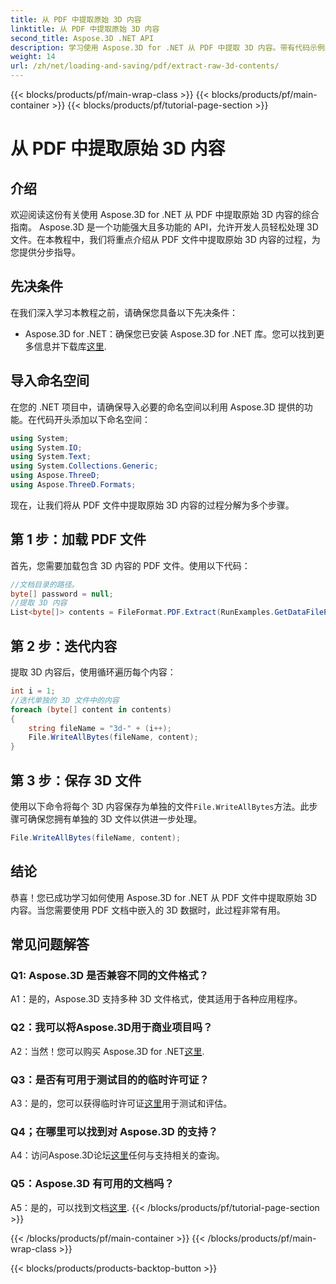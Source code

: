 ```yaml
---
title: 从 PDF 中提取原始 3D 内容
linktitle: 从 PDF 中提取原始 3D 内容
second_title: Aspose.3D .NET API
description: 学习使用 Aspose.3D for .NET 从 PDF 中提取 3D 内容。带有代码示例的分步指南。
weight: 14
url: /zh/net/loading-and-saving/pdf/extract-raw-3d-contents/
---
```


{{< blocks/products/pf/main-wrap-class >}}
{{< blocks/products/pf/main-container >}}
{{< blocks/products/pf/tutorial-page-section >}}

# 从 PDF 中提取原始 3D 内容

## 介绍

欢迎阅读这份有关使用 Aspose.3D for .NET 从 PDF 中提取原始 3D 内容的综合指南。 Aspose.3D 是一个功能强大且多功能的 API，允许开发人员轻松处理 3D 文件。在本教程中，我们将重点介绍从 PDF 文件中提取原始 3D 内容的过程，为您提供分步指导。

## 先决条件

在我们深入学习本教程之前，请确保您具备以下先决条件：

-  Aspose.3D for .NET：确保您已安装 Aspose.3D for .NET 库。您可以找到更多信息并下载库[这里](https://releases.aspose.com/3d/net/).

## 导入命名空间

在您的 .NET 项目中，请确保导入必要的命名空间以利用 Aspose.3D 提供的功能。在代码开头添加以下命名空间：

```csharp
using System;
using System.IO;
using System.Text;
using System.Collections.Generic;
using Aspose.ThreeD;
using Aspose.ThreeD.Formats;
```

现在，让我们将从 PDF 文件中提取原始 3D 内容的过程分解为多个步骤。

## 第 1 步：加载 PDF 文件

首先，您需要加载包含 3D 内容的 PDF 文件。使用以下代码：

```csharp
//文档目录的路径。
byte[] password = null;
//提取 3D 内容
List<byte[]> contents = FileFormat.PDF.Extract(RunExamples.GetDataFilePath("House_Design.pdf"), password);
```

## 第 2 步：迭代内容

提取 3D 内容后，使用循环遍历每个内容：

```csharp
int i = 1;
//迭代单独的 3D 文件中的内容
foreach (byte[] content in contents)
{
    string fileName = "3d-" + (i++);
    File.WriteAllBytes(fileName, content);
}
```

## 第 3 步：保存 3D 文件

使用以下命令将每个 3D 内容保存为单独的文件`File.WriteAllBytes`方法。此步骤可确保您拥有单独的 3D 文件以供进一步处理。

```csharp
File.WriteAllBytes(fileName, content);
```

## 结论

恭喜！您已成功学习如何使用 Aspose.3D for .NET 从 PDF 文件中提取原始 3D 内容。当您需要使用 PDF 文档中嵌入的 3D 数据时，此过程非常有用。

## 常见问题解答

### Q1: Aspose.3D 是否兼容不同的文件格式？

A1：是的，Aspose.3D 支持多种 3D 文件格式，使其适用于各种应用程序。

### Q2：我可以将Aspose.3D用于商业项目吗？

 A2：当然！您可以购买 Aspose.3D for .NET[这里](https://purchase.aspose.com/buy).

### Q3：是否有可用于测试目的的临时许可证？

 A3：是的，您可以获得临时许可证[这里](https://purchase.aspose.com/temporary-license/)用于测试和评估。

### Q4；在哪里可以找到对 Aspose.3D 的支持？

 A4：访问Aspose.3D论坛[这里](https://forum.aspose.com/c/3d/18)任何与支持相关的查询。

### Q5：Aspose.3D 有可用的文档吗？

 A5：是的，可以找到文档[这里](https://reference.aspose.com/3d/net/).
{{< /blocks/products/pf/tutorial-page-section >}}

{{< /blocks/products/pf/main-container >}}
{{< /blocks/products/pf/main-wrap-class >}}

{{< blocks/products/products-backtop-button >}}
